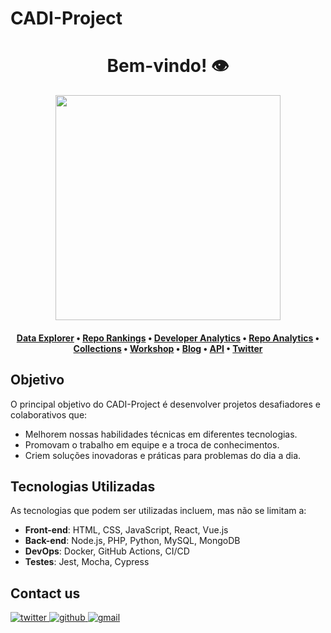 # CADI-Project

<h1 align="center">Bem-vindo! 👁️</h1>

<div align="center">
<a href="https://ossinsight.io">
  <img src="/web/static/img/screenshots/homepage.gif" height=360
</a>
</div>

<h4 align="center">
  <b><a href="https://ossinsight.io/explore/">Data Explorer</a></b>
  •
  <b><a href="https://ossinsight.io/collections/open-source-database">Repo Rankings</a></b>
  •
  <b><a href="https://ossinsight.io/analyze/Ovilia">Developer Analytics</a></b>
  •
  <a href="https://ossinsight.io/analyze/pingcap/tidb">Repo Analytics</a>
  •
  <a href="https://ossinsight.io/collections/open-source-database">Collections</a>
  •
  <a href="https://ossinsight.io/docs/workshop">Workshop</a>
  •
  <a href="https://ossinsight.io/blog">Blog</a>
  •
  <a href="https://ossinsight.io/docs">API</a>
  •
  <a href="https://twitter.com/OSSInsight">Twitter</a>
</h3>

## Objetivo

O principal objetivo do CADI-Project é desenvolver projetos desafiadores e colaborativos que:
- Melhorem nossas habilidades técnicas em diferentes tecnologias.
- Promovam o trabalho em equipe e a troca de conhecimentos.
- Criem soluções inovadoras e práticas para problemas do dia a dia.

 ## Tecnologias Utilizadas

As tecnologias que podem ser utilizadas incluem, mas não se limitam a:
- **Front-end**: HTML, CSS, JavaScript, React, Vue.js
- **Back-end**: Node.js, PHP, Python, MySQL, MongoDB
- **DevOps**: Docker, GitHub Actions, CI/CD
- **Testes**: Jest, Mocha, Cypress





## Contact us

<a href="https://twitter.com/OSSInsight" target="_blank">
<img src=https://img.shields.io/badge/twitter-%2300acee.svg?color=1DA1F2&style=for-the-badge&logo=twitter&logoColor=white alt=twitter style="margin-bottom: 5px;" />

<a href="https://github.com/pingcap/ossinsight/discussions" target="_blank">
<img src=https://img.shields.io/badge/github-%2300acee.svg?color=181717&style=for-the-badge&logo=github&logoColor=white alt=github style="margin-bottom: 5px;" />

<a href="mailto:ossinsight@pingcap.com" target="_blank">
<img src=https://img.shields.io/badge/gmail-%2300acee.svg?color=EA4335&style=for-the-badge&logo=gmail&logoColor=white alt=gmail style="margin-bottom: 5px;" />

